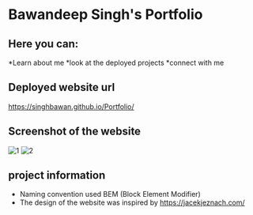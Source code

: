 # Bawandeep Singh's Portfolio

## Here you can:

*Learn about me
*look at the deployed projects
*connect with me 


## Deployed website url
https://singhbawan.github.io/Portfolio/

## Screenshot of the website

![1](https://user-images.githubusercontent.com/107228288/179132566-cac30dfd-8e0e-4142-b427-8f2ed3cb0285.png)
![2](https://user-images.githubusercontent.com/107228288/179132574-a583c9af-a11e-470c-b72f-177046ecf7a3.png)

## project information

* Naming convention used BEM (Block Element Modifier)
* The design of the website was inspired by https://jacekjeznach.com/


